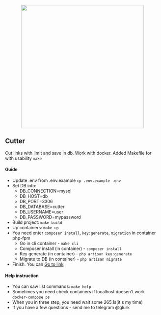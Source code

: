 <p align="center"><a href="https://laravel.com" target="_blank"><img src="https://raw.githubusercontent.com/laravel/art/master/logo-lockup/5%20SVG/2%20CMYK/1%20Full%20Color/laravel-logolockup-cmyk-red.svg" width="400"></a></p>

## Cutter

Cut links with limit and save in db. Work with docker.
Added Makefile for with usability `make`

#### Guide
- Update .env  from .env.example `cp .env.example .env`
- Set DB info:
    - DB_CONNECTION=mysql
    - DB_HOST=db
    - DB_PORT=3306
    - DB_DATABASE=cutter
    - DB_USERNAME=user
    - DB_PASSWORD=mypassword
- Build project: `make build`
- Up containers: `make up`
- You need enter `composer install`, `key:generate`, `migration` in container php-fpm
  - Go in cli container - `make cli`
  - Composer install (in container) - `composer install`
  - Key generate (in container) - `php artisan key:generate`
  - Migrate to DB (in container) - `php artisan migrate`
- Finish. You can [Go to link](http://localhost:8000)

#### Help instruction
- You can saw list commands: `make help`
- Sometimes you need check containers if localhost doesen't work `docker-compose ps`
- When you in three step, you need wait some 265.1s(it's my time)
- If you have a few questions - send me to telegram @glurk